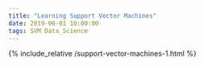 ```yaml
---
title: "Learning Support Vector Machines"  
date: 2019-06-01 10:00:00  
tags: SVM Data_Science
---
```


{% include_relative /support-vector-machines-1.html %}

